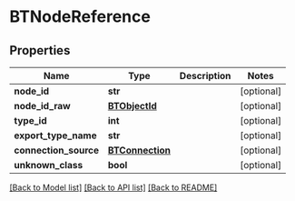 # BTNodeReference

## Properties
Name | Type | Description | Notes
------------ | ------------- | ------------- | -------------
**node_id** | **str** |  | [optional] 
**node_id_raw** | [**BTObjectId**](BTObjectId.md) |  | [optional] 
**type_id** | **int** |  | [optional] 
**export_type_name** | **str** |  | [optional] 
**connection_source** | [**BTConnection**](BTConnection.md) |  | [optional] 
**unknown_class** | **bool** |  | [optional] 

[[Back to Model list]](../README.md#documentation-for-models) [[Back to API list]](../README.md#documentation-for-api-endpoints) [[Back to README]](../README.md)


